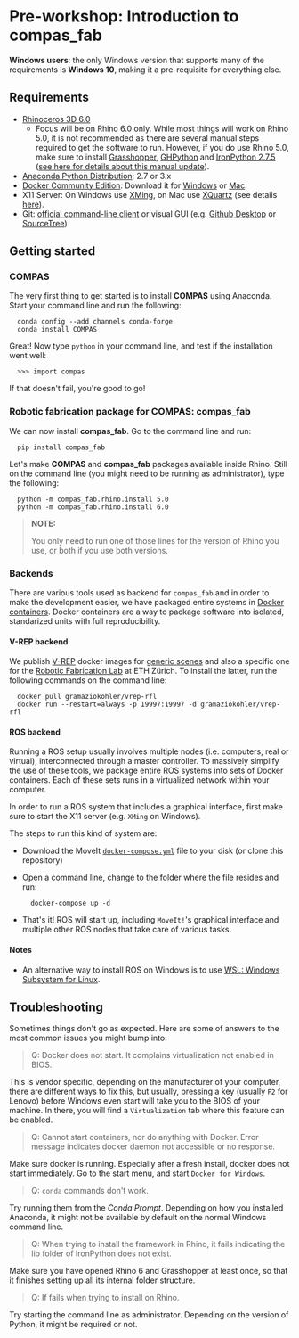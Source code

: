 # Pre-workshop: Introduction to compas_fab

**Windows users**: the only Windows version that supports many of the requirements is **Windows 10**, making it a pre-requisite for everything else.

## Requirements

* [Rhinoceros 3D 6.0](https://www.rhino3d.com/)
    * Focus will be on Rhino 6.0 only. While most things will work on Rhino 5.0, it is not recommended as there are several manual steps required to get the software to run. However, if you do use Rhino 5.0, make sure to install [Grasshopper](https://www.grasshopper3d.com/), [GHPython](https://www.food4rhino.com/app/ghpython) and [IronPython 2.7.5](https://github.com/IronLanguages/main/releases/tag/ipy-2.7.5) ([see here for details about this manual update](https://compas-dev.github.io/main/environments/rhino.html#ironpython-1)).
* [Anaconda Python Distribution](https://www.anaconda.com/download/): 2.7 or 3.x
* [Docker Community Edition](https://www.docker.com/get-started): Download it for [Windows](https://store.docker.com/editions/community/docker-ce-desktop-windows) or [Mac](https://store.docker.com/editions/community/docker-ce-desktop-mac).
* X11 Server: On Windows use [XMing](https://sourceforge.net/projects/xming/), on Mac use [XQuartz](https://www.xquartz.org/) (see details [here](https://medium.com/@mreichelt/how-to-show-x11-windows-within-docker-on-mac-50759f4b65cb)).
* Git: [official command-line client](https://git-scm.com/) or visual GUI (e.g. [Github Desktop](https://desktop.github.com/) or [SourceTree](https://www.sourcetreeapp.com/))

## Getting started

### COMPAS

The very first thing to get started is to install **COMPAS** using Anaconda. Start your command line and run the following:

      conda config --add channels conda-forge
      conda install COMPAS

Great! Now type `python` in your command line, and test if the installation went well:

      >>> import compas

If that doesn't fail, you're good to go!

### Robotic fabrication package for COMPAS: compas_fab

We can now install **compas_fab**. Go to the command line and run:

      pip install compas_fab

Let's make **COMPAS** and **compas_fab** packages available inside Rhino. Still on the command line (you might need to be running as administrator), type the following:

      python -m compas_fab.rhino.install 5.0
      python -m compas_fab.rhino.install 6.0

> **NOTE:** 
>
> You only need to run one of those lines for the version of Rhino you use, or both if you use both versions.

### Backends

There are various tools used as backend for `compas_fab` and in order to make the development easier, we have packaged entire systems in  [Docker containers](https://www.docker.com/resources/what-container). Docker containers are a way to package software into isolated, standarized units with full reproducibility. 

#### V-REP backend

We publish [V-REP](http://www.coppeliarobotics.com/) docker images for [generic scenes](https://hub.docker.com/r/gramaziokohler/vrep/) and also a specific one for the [Robotic Fabrication Lab](https://hub.docker.com/r/gramaziokohler/vrep-rfl/) at ETH Zürich. To install the latter, run the following commands on the command line:

      docker pull gramaziokohler/vrep-rfl
      docker run --restart=always -p 19997:19997 -d gramaziokohler/vrep-rfl

#### ROS backend

Running a ROS setup usually involves multiple nodes (i.e. computers, real or virtual), interconnected through a master controller. To massively simplify the use of these tools, we package entire ROS systems into sets of Docker containers. Each of these sets runs in a virtualized network within your computer.   

In order to run a ROS system that includes a graphical interface, first make sure to start the X11 server (e.g. `XMing` on Windows).

The steps to run this kind of system are:

* Download the MoveIt [`docker-compose.yml`](https://github.com/gramaziokohler/compas_fab_preworkshop/blob/master/ros_systems/moveit/docker-compose.yml) file to your disk (or clone this repository)
* Open a command line, change to the folder where the file resides and run:

        docker-compose up -d

* That's it! ROS will start up, including `MoveIt!`'s graphical interface and multiple other ROS nodes that take care of various tasks.

#### Notes

* An alternative way to install ROS on Windows is to use [WSL: Windows Subsystem for Linux](https://docs.microsoft.com/en-us/windows/wsl/install-win10).

## Troubleshooting

Sometimes things don't go as expected. Here are some of answers to the most common issues you might bump into:

> Q: Docker does not start. It complains virtualization not enabled in BIOS.

This is vendor specific, depending on the manufacturer of your computer, there are different ways to fix this, but usually, pressing a key (usually `F2` for Lenovo) before Windows even start will take you to the BIOS of your machine. In there, you will find a `Virtualization` tab where this feature can be enabled.

> Q: Cannot start containers, nor do anything with Docker. Error message indicates docker daemon not accessible or no response.

Make sure docker is running. Especially after a fresh install, docker does not start immediately. Go to the start menu, and start `Docker for Windows`.

> Q: `conda` commands don't work.

Try running them from the *Conda Prompt*. Depending on how you installed Anaconda, it might not be available by default on the normal Windows command line.

> Q: When trying to install the framework in Rhino, it fails indicating the lib folder of IronPython does not exist.

Make sure you have opened Rhino 6 and Grasshopper at least once, so that it finishes setting up all its internal folder structure.

> Q: If fails when trying to install on Rhino.

Try starting the command line as administrator. Depending on the version of Python, it might be required or not.

